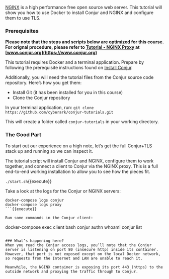 [NGINX](https://www.nginx.com/) is a high performance free open source web server. This tutorial will show you how to use Docker to install Conjur and NGINX and configure them to use TLS.

### Prerequisites

**Please note that the steps and scripts below are optimized for this course.   For orignal procedure, please refer to [Tutorial - NGINX Proxy](https://www.conjur.org/tutorials/nginx.html) at [www.conjur.org](https://www.conjur.org)**


This tutorial requires Docker and a terminal application. Prepare by following the prerequisite instructions found on [Install Conjur](https://www.conjur.org/get-started/install-conjur.html#prerequisites).  

Additionally, you will need the tutorial files from the Conjur source code repository. Here’s how you get them:

 - Install Git (it has been installed for you in this course)
 - Clone the Conjur repository

In your terminal application, run: `git clone https://github.com/cyberark/conjur-tutorials.git`

This will create a folder called `conjur-tutorials` in your working directory.

### The Good Part
To start out our experience on a high note, let’s get the full Conjur+TLS stack up and running so we can inspect it.

The tutorial script will install Conjur and NGINX, configure them to work together, and connect a client to Conjur via the NGINX proxy. This is a full end-to-end working installation to allow you to see how the pieces fit.

`./start.sh`{{execute}}

Take a look at the logs for the Conjur or NGINX servers:

```
docker-compose logs conjur
docker-compose logs proxy
```{{execute}}

Run some commands in the Conjur client:

```
docker-compose exec client bash
conjur authn whoami
conjur list
```{{execute}}

### What’s happening here?
When you read the Conjur access logs, you’ll note that the Conjur server is listening on port 80 (insecure http) inside its container. However, that port is not exposed except on the local Docker network, so requests from the Internet and LAN are unable to reach it.

Meanwhile, the NGINX container is exposing its port 443 (https) to the outside network and proxying the traffic through to Conjur.
